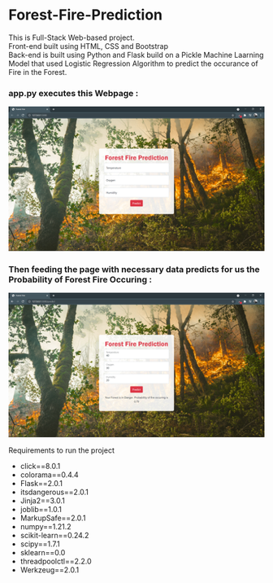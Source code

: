 # Forest-Fire-Prediction

<p>This is Full-Stack Web-based project.<br>
Front-end built using HTML, CSS and Bootstrap<br>Back-end is built using Python and Flask build on a Pickle Machine Laarning Model that used Logistic Regression Algorithm to
predict the occurance of Fire in the Forest.</p>

<h3>app.py executes this Webpage : </h3>
<img src="static/img/Screenshot%20(998).png">
<br>
<h3>Then feeding the page with necessary data predicts for us the Probability of Forest Fire Occuring : </h3>
<img src="static/img/Screenshot%20(1000).png">
<br>
<p>Requirements to run the project
<ul>
<li>click==8.0.1</li>
<li>colorama==0.4.4</li>
<li>Flask==2.0.1</li>
<li>itsdangerous==2.0.1</li>
<li>Jinja2==3.0.1</li>
<li>joblib==1.0.1</li>
<li>MarkupSafe==2.0.1</li>
<li>numpy==1.21.2</li>
<li>scikit-learn==0.24.2</li>
<li>scipy==1.7.1</li>
<li>sklearn==0.0</li>
<li>threadpoolctl==2.2.0</li>
<li>Werkzeug==2.0.1</li>
</ul></p>

